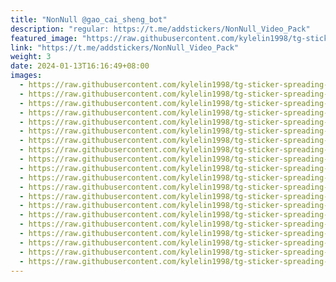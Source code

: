 ```yaml
---
title: "NonNull @gao_cai_sheng_bot"
description: "regular: https://t.me/addstickers/NonNull_Video_Pack"
featured_image: "https://raw.githubusercontent.com/kylelin1998/tg-sticker-spreading-worldwide-images/main/img/50c74709-f7ff-42a1-b025-effb75828cba.jpg"
link: "https://t.me/addstickers/NonNull_Video_Pack"
weight: 3
date: 2024-01-13T16:16:49+08:00
images:
  - https://raw.githubusercontent.com/kylelin1998/tg-sticker-spreading-worldwide-images/main/img/50c74709-f7ff-42a1-b025-effb75828cba.jpg
  - https://raw.githubusercontent.com/kylelin1998/tg-sticker-spreading-worldwide-images/main/img/6ab66a12-dec7-4f9e-9598-194b5db54a8e.jpg
  - https://raw.githubusercontent.com/kylelin1998/tg-sticker-spreading-worldwide-images/main/img/751709d8-c6bc-46f3-bf61-e9fc2b53527c.jpg
  - https://raw.githubusercontent.com/kylelin1998/tg-sticker-spreading-worldwide-images/main/img/83bdd4e0-60db-440d-a688-6f4a6c8d2bfa.jpg
  - https://raw.githubusercontent.com/kylelin1998/tg-sticker-spreading-worldwide-images/main/img/952137a1-17d3-4460-8c06-8e2f5b158ae7.jpg
  - https://raw.githubusercontent.com/kylelin1998/tg-sticker-spreading-worldwide-images/main/img/a6c3bcc8-768d-451d-a574-a1972a2b49a3.jpg
  - https://raw.githubusercontent.com/kylelin1998/tg-sticker-spreading-worldwide-images/main/img/ef47c8e9-120b-4dbd-9a12-89d1b0a5adec.jpg
  - https://raw.githubusercontent.com/kylelin1998/tg-sticker-spreading-worldwide-images/main/img/63b0198a-7ad5-4607-94ce-f8b6a2d29a03.jpg
  - https://raw.githubusercontent.com/kylelin1998/tg-sticker-spreading-worldwide-images/main/img/692ce927-0d4a-41ad-8cc4-778df75ff533.jpg
  - https://raw.githubusercontent.com/kylelin1998/tg-sticker-spreading-worldwide-images/main/img/730f84aa-add1-459a-8c3f-8912cfac2100.jpg
  - https://raw.githubusercontent.com/kylelin1998/tg-sticker-spreading-worldwide-images/main/img/cb38af2c-386a-45d4-a87a-e9bde13c7fdf.jpg
  - https://raw.githubusercontent.com/kylelin1998/tg-sticker-spreading-worldwide-images/main/img/57909ecf-7f20-4371-aab5-83af0458dbf9.jpg
  - https://raw.githubusercontent.com/kylelin1998/tg-sticker-spreading-worldwide-images/main/img/933f5697-8883-44fd-b3b0-ef772d6e4e8e.jpg
  - https://raw.githubusercontent.com/kylelin1998/tg-sticker-spreading-worldwide-images/main/img/95f08a4f-977b-449c-a248-b89e41d2e439.jpg
  - https://raw.githubusercontent.com/kylelin1998/tg-sticker-spreading-worldwide-images/main/img/0a5b1eb3-7d89-4861-9f6f-823aeed78c9d.jpg
  - https://raw.githubusercontent.com/kylelin1998/tg-sticker-spreading-worldwide-images/main/img/2ae8742a-d929-443f-9e7c-f3de176356ac.jpg
  - https://raw.githubusercontent.com/kylelin1998/tg-sticker-spreading-worldwide-images/main/img/427fb4a4-14ad-4543-9e48-48fdc6ab6ff8.jpg
  - https://raw.githubusercontent.com/kylelin1998/tg-sticker-spreading-worldwide-images/main/img/6e30c7bd-3b83-4f5a-b4db-fb2c88bdba3f.jpg
  - https://raw.githubusercontent.com/kylelin1998/tg-sticker-spreading-worldwide-images/main/img/02f02cbb-3939-4781-9c34-69448a2da4d1.jpg
  - https://raw.githubusercontent.com/kylelin1998/tg-sticker-spreading-worldwide-images/main/img/9fc4ae7f-f159-459b-92f0-ec18dec9f3de.jpg
---
```

